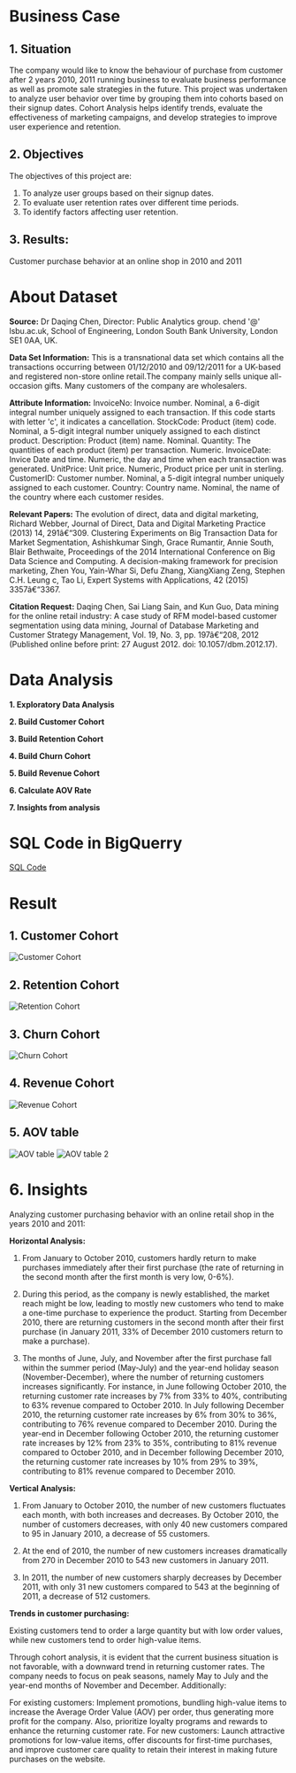 # Business Case
## 1. Situation

The company would like to know the behaviour of purchase from customer after 2 years 2010, 2011 running business to evaluate business performance as well as promote sale strategies in the future. This project was undertaken to analyze user behavior over time by grouping them into cohorts based on their signup dates. Cohort Analysis helps identify trends, evaluate the effectiveness of marketing campaigns, and develop strategies to improve user experience and retention.

## 2. Objectives

The objectives of this project are:

1. To analyze user groups based on their signup dates.
2. To evaluate user retention rates over different time periods.
3. To identify factors affecting user retention.

## 3. Results:
Customer purchase behavior at an online shop in 2010 and 2011

# About Dataset

**Source:**
Dr Daqing Chen, Director: Public Analytics group. chend '@' lsbu.ac.uk, School of Engineering, London South Bank University, London SE1 0AA, UK.

**Data Set Information:**
This is a transnational data set which contains all the transactions occurring between 01/12/2010 and 09/12/2011 for a UK-based and registered non-store online retail.The company mainly sells unique all-occasion gifts. Many customers of the company are wholesalers.

**Attribute Information:**
InvoiceNo: Invoice number. Nominal, a 6-digit integral number uniquely assigned to each transaction. If this code starts with letter 'c', it indicates a cancellation.
StockCode: Product (item) code. Nominal, a 5-digit integral number uniquely assigned to each distinct product.
Description: Product (item) name. Nominal.
Quantity: The quantities of each product (item) per transaction. Numeric.
InvoiceDate: Invice Date and time. Numeric, the day and time when each transaction was generated.
UnitPrice: Unit price. Numeric, Product price per unit in sterling.
CustomerID: Customer number. Nominal, a 5-digit integral number uniquely assigned to each customer.
Country: Country name. Nominal, the name of the country where each customer resides.

**Relevant Papers:**
The evolution of direct, data and digital marketing, Richard Webber, Journal of Direct, Data and Digital Marketing Practice (2013) 14, 291â€“309.
Clustering Experiments on Big Transaction Data for Market Segmentation,
Ashishkumar Singh, Grace Rumantir, Annie South, Blair Bethwaite, Proceedings of the 2014 International Conference on Big Data Science and Computing.
A decision-making framework for precision marketing, Zhen You, Yain-Whar Si, Defu Zhang, XiangXiang Zeng, Stephen C.H. Leung c, Tao Li, Expert Systems with Applications, 42 (2015) 3357â€“3367.

**Citation Request:**
Daqing Chen, Sai Liang Sain, and Kun Guo, Data mining for the online retail industry: A case study of RFM model-based customer segmentation using data mining, Journal of Database Marketing and Customer Strategy Management, Vol. 19, No. 3, pp. 197â€“208, 2012 (Published online before print: 27 August 2012. doi: 10.1057/dbm.2012.17).



# Data Analysis 
**1. Exploratory Data Analysis**

**2. Build Customer Cohort**

**3. Build Retention Cohort**

**4. Build Churn Cohort**

**5. Build Revenue Cohort**

**6. Calculate AOV Rate**

**7. Insights from analysis**
# SQL Code in BigQuerry

[SQL Code](https://github.com/AnhDuyVu/Business-Case-Analysis/blob/main/SQL%20Project/SQL%20code.sql)

# Result
## 1. Customer Cohort
![Customer Cohort](https://github.com/AnhDuyVu/Business-Case-Analysis/blob/main/SQL/1.%20Customer_Cohort_picture.png)

## 2. Retention Cohort
![Retention Cohort](https://github.com/AnhDuyVu/Business-Case-Analysis/blob/main/SQL/2.%20Retention_Cohort_picture.png)

## 3. Churn Cohort
![Churn Cohort](https://github.com/AnhDuyVu/Business-Case-Analysis/blob/main/SQL/3.%20Churn_Cohort_picture.png)

## 4. Revenue Cohort

![Revenue Cohort](https://github.com/AnhDuyVu/Business-Case-Analysis/blob/main/SQL/4.%20Revenue_Cohort_picture.png)

## 5. AOV table
![AOV table](https://github.com/AnhDuyVu/Business-Case-Analysis/blob/main/SQL%20Project/AOV_table_1.png)
![AOV table 2](https://github.com/AnhDuyVu/Business-Case-Analysis/blob/main/SQL%20Project/AOV_table_2.png)

# 6. Insights

Analyzing customer purchasing behavior with an online retail shop in the years 2010 and 2011:

**Horizontal Analysis:**

1. From January to October 2010, customers hardly return to make purchases immediately after their first purchase (the rate of returning in the second month after the first month is very low, 0-6%).

2. During this period, as the company is newly established, the market reach might be low, leading to mostly new customers who tend to make a one-time purchase to experience the product.
Starting from December 2010, there are returning customers in the second month after their first purchase (in January 2011, 33% of December 2010 customers return to make a purchase).

3. The months of June, July, and November after the first purchase fall within the summer period (May-July) and the year-end holiday season (November-December), where the number of returning customers increases significantly. For instance, in June following October 2010, the returning customer rate increases by 7% from 33% to 40%, contributing to 63% revenue compared to October 2010. In July following December 2010, the returning customer rate increases by 6% from 30% to 36%, contributing to 76% revenue compared to December 2010. During the year-end in December following October 2010, the returning customer rate increases by 12% from 23% to 35%, contributing to 81% revenue compared to October 2010, and in December following December 2010, the returning customer rate increases by 10% from 29% to 39%, contributing to 81% revenue compared to December 2010.

**Vertical Analysis:**

1. From January to October 2010, the number of new customers fluctuates each month, with both increases and decreases. By October 2010, the number of customers decreases, with only 40 new customers compared to 95 in January 2010, a decrease of 55 customers.

2. At the end of 2010, the number of new customers increases dramatically from 270 in December 2010 to 543 new customers in January 2011.

3. In 2011, the number of new customers sharply decreases by December 2011, with only 31 new customers compared to 543 at the beginning of 2011, a decrease of 512 customers.

**Trends in customer purchasing:**

Existing customers tend to order a large quantity but with low order values, while new customers tend to order high-value items.

Through cohort analysis, it is evident that the current business situation is not favorable, with a downward trend in returning customer rates. The company needs to focus on peak seasons, namely May to July and the year-end months of November and December. Additionally:

For existing customers: Implement promotions, bundling high-value items to increase the Average Order Value (AOV) per order, thus generating more profit for the company. Also, prioritize loyalty programs and rewards to enhance the returning customer rate.
For new customers: Launch attractive promotions for low-value items, offer discounts for first-time purchases, and improve customer care quality to retain their interest in making future purchases on the website.


